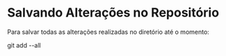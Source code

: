 # Salvando Alterações no Repositório

Para salvar todas as alterações realizadas no diretório até o momento:

git add --all